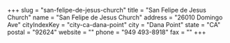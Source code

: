 +++
slug = "san-felipe-de-jesus-church"
title = "San Felipe de Jesus Church"
name = "San Felipe de Jesus Church"
address = "26010 Domingo Ave"
cityIndexKey = "city-ca-dana-point"
city = "Dana Point"
state = "CA"
postal = "92624"
website = ""
phone = "949 493-8918"
fax = ""
+++
